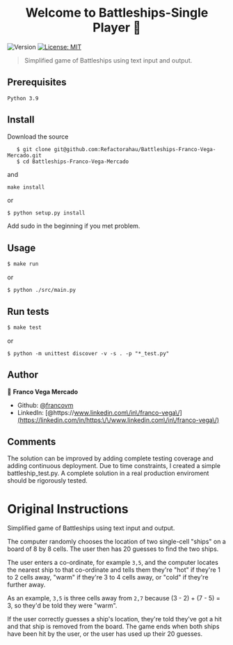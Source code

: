 <h1 align="center">Welcome to Battleships-Single Player 👋</h1>
<p>
  <img alt="Version" src="https://img.shields.io/badge/version-0.0.1-blue.svg?cacheSeconds=2592000" />
  <a href="#" target="_blank">
    <img alt="License: MIT" src="https://img.shields.io/badge/License-MIT-yellow.svg" />
  </a>
</p>

> Simplified game of Battleships using text input and output.


## Prerequisites

``` 
Python 3.9
```

## Install


Download the source

```
   $ git clone git@github.com:Refactorahau/Battleships-Franco-Vega-Mercado.git
   $ cd Battleships-Franco-Vega-Mercado
```
and
 
```
make install
```

or 

```sh
$ python setup.py install
```
Add sudo in the beginning if you met problem.

## Usage

```sh
$ make run
```
or

```
$ python ./src/main.py
```

## Run tests

```sh
$ make test
```
or 

```
$ python -m unittest discover -v -s . -p "*_test.py"
```

## Author

👤 **Franco Vega Mercado**

* Github: [@francovm](https://github.com/francovm)
* LinkedIn: [@https:\/\/www.linkedin.com\/in\/franco-vega\/](https://linkedin.com/in/https:\/\/www.linkedin.com\/in\/franco-vega\/)

## Comments

The solution can be improved by adding complete testing coverage and adding continuous deployment. Due to time constraints, I created a simple battleship_test.py. A complete solution in a real production enviroment should be rigorously tested. 

# Original Instructions

Simplified game of Battleships using text input and output.

The computer randomly chooses the location of two single-cell "ships" on a board of 8 by 8 cells.  The user then has 20 guesses to find the two ships.

The user enters a co-ordinate, for example `3,5`, and the computer locates the nearest ship to that co-ordinate and tells them they're "hot" if they're 1 to 2 cells away, "warm" if they're 3 to 4 cells away, or "cold" if they're further away.

As an example, `3,5` is three cells away from `2,7` because (3 - 2) + (7 - 5) = 3, so they'd be told they were "warm".

If the user correctly guesses a ship's location, they're told they've got a hit and that ship is removed from the board.  The game ends when both ships have been hit by the user, or the user has used up their 20 guesses.

